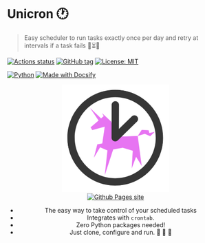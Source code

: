# Unicron :clock1:
> Easy scheduler to run tasks exactly once per day and retry at intervals if a task fails :repeat_one::hourglass_flowing_sand::unicorn:

[![Actions status](https://github.com/MichaelCurrin/unicron/workflows/Python%20application/badge.svg)](https://github.com/MichaelCurrin/unicron/actions)
[![GitHub tag](https://img.shields.io/github/tag/MichaelCurrin/unicron.svg)](https://GitHub.com/MichaelCurrin/unicron/tags/)
[![License: MIT](https://img.shields.io/badge/License-MIT-blue.svg)](https://github.com/MichaelCurrin/unicron/#license)

[![Python](https://img.shields.io/badge/python->=3.6-blue.svg?logo=python)](https://python.org/)
[![Made with Docsify](https://img.shields.io/badge/docs-docsify.js-blue.svg)](https://docsify.js.org/)


<div align="center">
    
<a href="https://michaelcurrin.github.io/unicron/">
    <img width="250" src="docs/_media/logo.png" alt="Unicron logo">
    <br>
    <img src="https://img.shields.io/badge/docs-Show_me_how-f967f9?style=for-the-badge" alt="Github Pages site"/>
</a>

- The easy way to take control of your scheduled tasks
- Integrates with `crontab`.
- Zero Python packages needed! 
- Just clone, configure and run. :snake: :tada: :unicorn:

</div>
